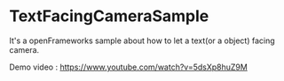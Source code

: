 TextFacingCameraSample
======================

It's a openFrameworks sample about how to let a text(or a object) facing camera.

Demo video : https://www.youtube.com/watch?v=5dsXp8huZ9M
